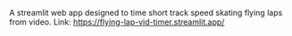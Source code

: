A streamlit web app designed to time short track speed skating flying laps from video. 
Link: https://flying-lap-vid-timer.streamlit.app/
